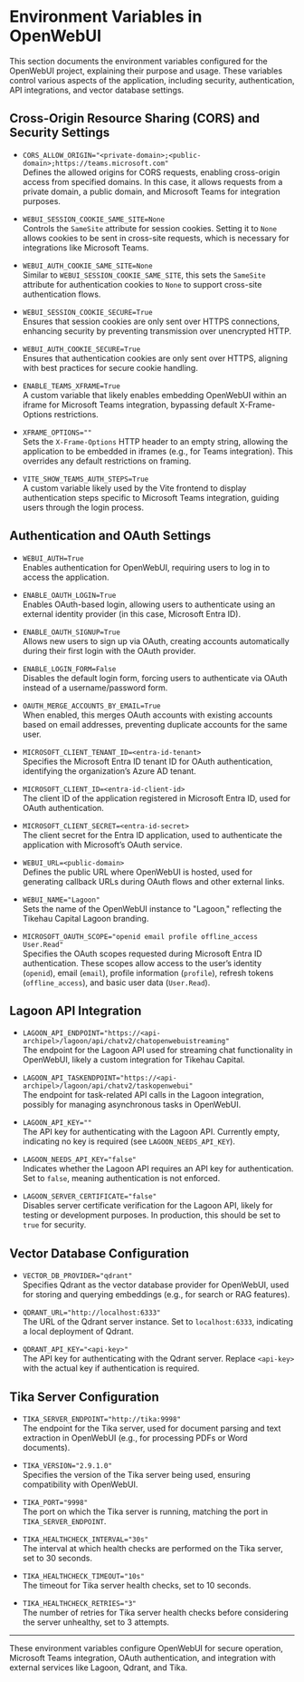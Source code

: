 # Environment Variables in OpenWebUI

This section documents the environment variables configured for the OpenWebUI project, explaining their purpose and usage. These variables control various aspects of the application, including security, authentication, API integrations, and vector database settings.

## Cross-Origin Resource Sharing (CORS) and Security Settings

- `CORS_ALLOW_ORIGIN="<private-domain>;<public-domain>;https://teams.microsoft.com"`  
  Defines the allowed origins for CORS requests, enabling cross-origin access from specified domains. In this case, it allows requests from a private domain, a public domain, and Microsoft Teams for integration purposes.

- `WEBUI_SESSION_COOKIE_SAME_SITE=None`  
  Controls the `SameSite` attribute for session cookies. Setting it to `None` allows cookies to be sent in cross-site requests, which is necessary for integrations like Microsoft Teams.

- `WEBUI_AUTH_COOKIE_SAME_SITE=None`  
  Similar to `WEBUI_SESSION_COOKIE_SAME_SITE`, this sets the `SameSite` attribute for authentication cookies to `None` to support cross-site authentication flows.

- `WEBUI_SESSION_COOKIE_SECURE=True`  
  Ensures that session cookies are only sent over HTTPS connections, enhancing security by preventing transmission over unencrypted HTTP.

- `WEBUI_AUTH_COOKIE_SECURE=True`  
  Ensures that authentication cookies are only sent over HTTPS, aligning with best practices for secure cookie handling.

- `ENABLE_TEAMS_XFRAME=True`  
  A custom variable that likely enables embedding OpenWebUI within an iframe for Microsoft Teams integration, bypassing default X-Frame-Options restrictions.

- `XFRAME_OPTIONS=""`  
  Sets the `X-Frame-Options` HTTP header to an empty string, allowing the application to be embedded in iframes (e.g., for Teams integration). This overrides any default restrictions on framing.

- `VITE_SHOW_TEAMS_AUTH_STEPS=True`  
  A custom variable likely used by the Vite frontend to display authentication steps specific to Microsoft Teams integration, guiding users through the login process.

## Authentication and OAuth Settings

- `WEBUI_AUTH=True`  
  Enables authentication for OpenWebUI, requiring users to log in to access the application.

- `ENABLE_OAUTH_LOGIN=True`  
  Enables OAuth-based login, allowing users to authenticate using an external identity provider (in this case, Microsoft Entra ID).

- `ENABLE_OAUTH_SIGNUP=True`  
  Allows new users to sign up via OAuth, creating accounts automatically during their first login with the OAuth provider.

- `ENABLE_LOGIN_FORM=False`  
  Disables the default login form, forcing users to authenticate via OAuth instead of a username/password form.

- `OAUTH_MERGE_ACCOUNTS_BY_EMAIL=True`  
  When enabled, this merges OAuth accounts with existing accounts based on email addresses, preventing duplicate accounts for the same user.

- `MICROSOFT_CLIENT_TENANT_ID=<entra-id-tenant>`  
  Specifies the Microsoft Entra ID tenant ID for OAuth authentication, identifying the organization’s Azure AD tenant.

- `MICROSOFT_CLIENT_ID=<entra-id-client-id>`  
  The client ID of the application registered in Microsoft Entra ID, used for OAuth authentication.

- `MICROSOFT_CLIENT_SECRET=<entra-id-secret>`  
  The client secret for the Entra ID application, used to authenticate the application with Microsoft’s OAuth service.

- `WEBUI_URL=<public-domain>`  
  Defines the public URL where OpenWebUI is hosted, used for generating callback URLs during OAuth flows and other external links.

- `WEBUI_NAME="Lagoon"`  
  Sets the name of the OpenWebUI instance to "Lagoon," reflecting the Tikehau Capital Lagoon branding.

- `MICROSOFT_OAUTH_SCOPE="openid email profile offline_access User.Read"`  
  Specifies the OAuth scopes requested during Microsoft Entra ID authentication. These scopes allow access to the user’s identity (`openid`), email (`email`), profile information (`profile`), refresh tokens (`offline_access`), and basic user data (`User.Read`).

## Lagoon API Integration

- `LAGOON_API_ENDPOINT="https://<api-archipel>/lagoon/api/chatv2/chatopenwebuistreaming"`  
  The endpoint for the Lagoon API used for streaming chat functionality in OpenWebUI, likely a custom integration for Tikehau Capital.

- `LAGOON_API_TASKENDPOINT="https://<api-archipel>/lagoon/api/chatv2/taskopenwebui"`  
  The endpoint for task-related API calls in the Lagoon integration, possibly for managing asynchronous tasks in OpenWebUI.

- `LAGOON_API_KEY=""`  
  The API key for authenticating with the Lagoon API. Currently empty, indicating no key is required (see `LAGOON_NEEDS_API_KEY`).

- `LAGOON_NEEDS_API_KEY="false"`  
  Indicates whether the Lagoon API requires an API key for authentication. Set to `false`, meaning authentication is not enforced.

- `LAGOON_SERVER_CERTIFICATE="false"`  
  Disables server certificate verification for the Lagoon API, likely for testing or development purposes. In production, this should be set to `true` for security.

## Vector Database Configuration

- `VECTOR_DB_PROVIDER="qdrant"`  
  Specifies Qdrant as the vector database provider for OpenWebUI, used for storing and querying embeddings (e.g., for search or RAG features).

- `QDRANT_URL="http://localhost:6333"`  
  The URL of the Qdrant server instance. Set to `localhost:6333`, indicating a local deployment of Qdrant.

- `QDRANT_API_KEY="<api-key>"`  
  The API key for authenticating with the Qdrant server. Replace `<api-key>` with the actual key if authentication is required.

## Tika Server Configuration

- `TIKA_SERVER_ENDPOINT="http://tika:9998"`  
  The endpoint for the Tika server, used for document parsing and text extraction in OpenWebUI (e.g., for processing PDFs or Word documents).

- `TIKA_VERSION="2.9.1.0"`  
  Specifies the version of the Tika server being used, ensuring compatibility with OpenWebUI.

- `TIKA_PORT="9998"`  
  The port on which the Tika server is running, matching the port in `TIKA_SERVER_ENDPOINT`.

- `TIKA_HEALTHCHECK_INTERVAL="30s"`  
  The interval at which health checks are performed on the Tika server, set to 30 seconds.

- `TIKA_HEALTHCHECK_TIMEOUT="10s"`  
  The timeout for Tika server health checks, set to 10 seconds.

- `TIKA_HEALTHCHECK_RETRIES="3"`  
  The number of retries for Tika server health checks before considering the server unhealthy, set to 3 attempts.

---

These environment variables configure OpenWebUI for secure operation, Microsoft Teams integration, OAuth authentication, and integration with external services like Lagoon, Qdrant, and Tika.